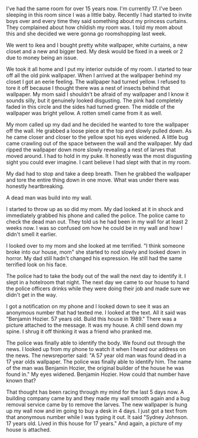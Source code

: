 I've had the same room for over 15 years now. I'm currently 17. I've been sleeping in this room since I was a little baby. Recently I had started to invite boys over and every time they said something about my princess curtains. They complained about how childish my room was. I told my mom about this and she decided we were gonna go roomshopping last week. 

We went to ikea and I bought pretty white wallpaper, white curtains, a new closet and a new and bigger bed. My desk would be fixed in a week or 2 due to money being an issue. 

We took it all home and I put my interior outside of my room. I started to tear off all the old pink wallpaper. When I arrived at the wallpaper behind my closet I got an eerie feeling. The wallpaper had turned yellow. I refused to tore it off because I thought there was a nest of insects behind that wallpaper. My mom said I shouldn't be afraid of my wallpaper and I know it sounds silly, but it genuinely looked disgusting. The pink had completely faded in this circle and the sides had turned green. The middle of the wallpaper was bright yellow. A rotten smell came from it as well.

My mom called up my dad and he decided he wanted to tore the wallpaper off the wall. He grabbed a loose piece at the top and slowly pulled down. As he came closer and closer to the yellow spot his eyes widened. A little bug came crawling out of the space between the wall and the wallpaper. My dad ripped the wallpaper down more slowly revealing a nest of larves that moved around. I had to hold in my puke. It honestly was the most disgusting sight you could ever imagine. I cant believe I had slept with that in my room. 

My dad had to stop and take a deep breath. Then he grabbed the wallpaper and tore the entire thing down in one move. What was under there was honestly heartbreaking.

A dead man was build into my wall. 

I started to throw up as so did my mom. My dad looked at it in shock and immediately grabbed his phone and called the police. The police came to check the dead man out. They told us he had been in my wall for at least 2 weeks now. I was so confused om how he could be in my wall and how I didn't smell it earlier.

I looked over to my mom and she looked at me terrified. "I think someone broke into our house, mom" she started to nod slowly and looked down in horror. My dad still hadn't changed his expression. He still had the same terrified look on his face. 

The police had to take the body out of the wall the next day to identify it. I slept in a hotelroom that night. The next day we came to our house to hand the police officers drinks while they were doing their job and made sure we didn't get in the way. 

I got a notification on my phone and I looked down to see it was an anonymous number that had texted me.  I looked at the text. All it said was "Benjamin Hozier. 57 years old. Build this house in 1989." There was a picture attached to the message. It was my house. A chill send down my spine. I shrug it off thinking it was a friend who pranked me. 

The police was finally able to identify the body. We found out through the news. I looked up from my phone to watch it when I heard our address on the news. The newsreporter said: "A 57 year old man was found dead in a 17 year olds wallpaper. The police was finally able to identify him. The name of the man was Benjamin Hozier, the original builder of the house he was found in." My eyes widened. Benjamin Hozier. How could that number have known that? 

That thought has been racing through my mind for the last 5 days now. A building company came by and they made my wall smooth again and a bug removal service came by to remove the larves. The new wallpaper is hung up my wall now and im going to buy a desk in 4 days. I just got a text from that anonymous number while I was typing it out. It said "Sydney Johnson. 17 years old. Lived in this house for 17 years." And again, a picture of my house is attached.